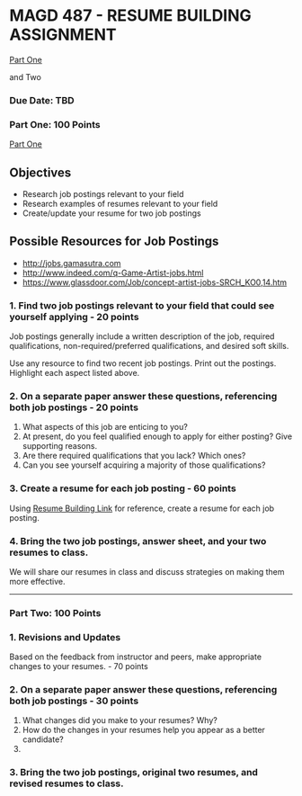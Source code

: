 # MAGD 487 - RESUME BUILDING ASSIGNMENT 

[Part One](#part-one:-100-points)

and Two

### Due Date: TBD

### Part One: 100 Points


[Part One](#part-one-100-points)

## Objectives
+ Research job postings relevant to your field
+ Research examples of resumes relevant to your field
+ Create/update your resume for two job postings

## Possible Resources for Job Postings
+ http://jobs.gamasutra.com
+ http://www.indeed.com/q-Game-Artist-jobs.html
+ https://www.glassdoor.com/Job/concept-artist-jobs-SRCH_KO0,14.htm

### 1. Find two job postings relevant to your field that could see yourself applying - 20 points
Job postings generally include a written description of the job, required qualifications, non-required/preferred qualifications, and desired soft skills.

Use any resource to find two recent job postings. Print out the postings. Highlight each aspect listed above.

### 2. On a separate paper answer these questions, referencing both job postings - 20 points
1. What aspects of this job are enticing to you?
2. At present, do you feel qualified enough to apply for either posting? Give supporting reasons. 
3. Are there required qualifications that you lack? Which ones?
4. Can you see yourself acquiring a majority of those qualifications?

### 3. Create a resume for each job posting - 60 points
Using [Resume Building Link](ResumeBuilding.md) for reference, create a resume for each job posting.

### 4. Bring the two job postings, answer sheet, and your two resumes to class.
We will share our resumes in class and discuss strategies on making them more effective.

* * *

### Part Two: 100 Points

### 1. Revisions and Updates
Based on the feedback from instructor and peers, make appropriate changes to your resumes. - 70 points

### 2. On a separate paper answer these questions, referencing both job postings - 30 points
1. What changes did you make to your resumes? Why?
2. How do the changes in your resumes help you appear as a better candidate?
3. 

### 3. Bring the two job postings, original two resumes, and revised resumes to class.
